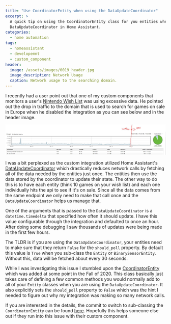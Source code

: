 ```yaml
---
title: "Use CoordinatorEntity when using the DataUpdateCoordinator"
excerpt: >
  A quick tip on using the CoordinatorEntity class for you entities when using the
  DataUpdateCoordinator in Home Assistant.
categories:
  - home automation
tags:
  - homeassistant
  - developemnt
  - custom_component
header:
  image: /assets/images/0019_header.jpg
  image_description: Network Usage
  caption: Network usage to the searching domain.
---
```


I recently had a user point out that one of my custom components that monitors a user's
[Nintendo Wish List](https://github.com/custom-components/sensor.nintendo_wishlist) was
using excessive data. He pointed out the drop in traffic to the domain that is used
to search for games on sale in Europe when he disabled the integration as you can see
below and in the header image.

[![Data Usage](/assets/images/0019_header.jpg)](/assets/images/0019_header.jpg)

I was a bit perplexed as the custom integration utilized Home Assistant's
[DataUpdateCoordinator](https://developers.home-assistant.io/docs/integration_fetching_data/#coordinated-single-api-poll-for-data-for-all-entities) which drastically reduces network
calls by fetching all of the data needed by the entities just once. The entities then
use the data stored by the coordinator to update their state. The other way to do this
is to have each entity (think 10 games on your wish list) and each one individually
hits the api to see if it's on sale. Since all the data comes from the same endpoint we
only need to make that call once and the `DataUpdateCoordinator` helps us manage that.

One of the arguments that is passed to the `DataUpdateCoordinator` is a `datetime.timedelta` that specified how
often it should update. I have this value configurable through the integration and
defaulted to once an hour. After doing some debugging I saw thousands of updates were
being made in the first few hours.

The TLDR is if you are using the `DataUpdateCoordinator`, your entities need to make
sure that they return `False` for the `should_poll` property. By default this value is
`True` when you sub-class the `Entity` or `BinarySensorEntity`. Without this, data will
be fetched about every 30 seconds.

While I was investigating this issue I stumbled upon the [CoordinatorEntity](https://github.com/home-assistant/core/blob/dev/homeassistant/helpers/update_coordinator.py#L291)
which was added at some point in the Fall of 2020. This class basically just takes care
of defining a few common methods you would normally add to all of your `Entity` classes
when you are using the `DataUpdateCoordinator`. It also explicitly sets the `should_poll`
property to `False` which was the hint I needed to figure out why my integration was
making so many network calls.

If you are interested in the details, the commit to switch to sub-classing the `CoordinatorEntity` can
be found [here](https://github.com/custom-components/sensor.nintendo_wishlist/commit/6709a5c1b6e323494e7449fa1ac24e61100fc302).
Hopefully this helps someone else out if they run into this issue with their custom
component.
